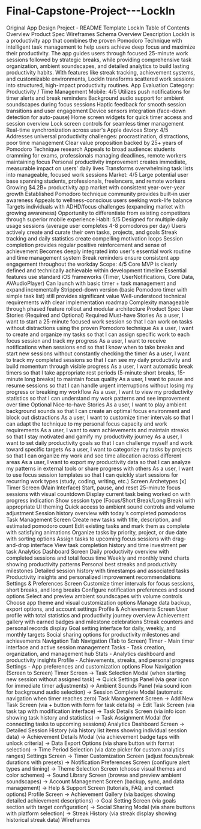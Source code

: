 # Final-Capstone-Project---LockIn
Original App Design Project - README Template LockIn Table of Contents
Overview Product Spec Wireframes Schema
Overview Description LockIn is a productivity app that combines the proven Pomodoro Technique with intelligent task management to help users achieve deep focus and maximize their productivity. The app guides users through focused 25-minute work sessions followed by strategic breaks, while providing comprehensive task organization, ambient soundscapes, and detailed analytics to build lasting productivity habits. With features like streak tracking, achievement systems, and customizable environments, LockIn transforms scattered work sessions into structured, high-impact productivity routines. App Evaluation Category: Productivity / Time Management Mobile: 4/5
Utilizes push notifications for timer alerts and break reminders Background audio support for ambient soundscapes during focus sessions Haptic feedback for smooth session transitions and user engagement Device sensors integration (face-down detection for auto-pause) Home screen widgets for quick timer access and session overview Lock screen controls for seamless timer management Real-time synchronization across user's Apple devices
Story: 4/5
Addresses universal productivity challenges: procrastination, distractions, poor time management Clear value proposition backed by 25+ years of Pomodoro Technique research Appeals to broad audience: students cramming for exams, professionals managing deadlines, remote workers maintaining focus Personal productivity improvement creates immediate, measurable impact on users' daily lives Transforms overwhelming task lists into manageable, focused work sessions
Market: 4/5
Large potential user base spanning students, professionals, freelancers, and remote workers Growing $4.2B+ productivity app market with consistent year-over-year growth Established Pomodoro technique community provides built-in user awareness Appeals to wellness-conscious users seeking work-life balance Targets individuals with ADHD/focus challenges (expanding market with growing awareness) Opportunity to differentiate from existing competitors through superior mobile experience
Habit: 5/5
Designed for multiple daily usage sessions (average user completes 4-8 pomodoros per day) Users actively create and curate their own tasks, projects, and goals Streak tracking and daily statistics create compelling motivation loops Session completion provides regular positive reinforcement and sense of achievement Becomes deeply integrated into user's essential work routine and time management system Break reminders ensure consistent app engagement throughout the workday
Scope: 4/5
Core MVP is clearly defined and technically achievable within development timeline Essential features use standard iOS frameworks (Timer, UserNotifications, Core Data, AVAudioPlayer) Can launch with basic timer + task management and expand incrementally Stripped-down version (basic Pomodoro timer with simple task list) still provides significant value Well-understood technical requirements with clear implementation roadmap Complexity manageable through phased feature rollout and modular architecture
Product Spec
User Stories (Required and Optional) Required Must-have Stories
As a user, I want to start a 25-minute focused work session so that I can work on tasks without distractions using the proven Pomodoro technique As a user, I want to create and organize my tasks so that I can assign specific work to each focus session and track my progress As a user, I want to receive notifications when sessions end so that I know when to take breaks and start new sessions without constantly checking the timer As a user, I want to track my completed sessions so that I can see my daily productivity and build momentum through visible progress As a user, I want automatic break timers so that I take appropriate rest periods (5-minute short breaks, 15-minute long breaks) to maintain focus quality As a user, I want to pause and resume sessions so that I can handle urgent interruptions without losing my progress or breaking my workflow As a user, I want to view my productivity statistics so that I can understand my work patterns and see improvement over time
Optional Nice-to-have Stories
As a user, I want to play ambient background sounds so that I can create an optimal focus environment and block out distractions As a user, I want to customize timer intervals so that I can adapt the technique to my personal focus capacity and work requirements As a user, I want to earn achievements and maintain streaks so that I stay motivated and gamify my productivity journey As a user, I want to set daily productivity goals so that I can challenge myself and work toward specific targets As a user, I want to categorize my tasks by projects so that I can organize my work and see time allocation across different areas As a user, I want to export my productivity data so that I can analyze my patterns in external tools or share progress with others As a user, I want to use focus session templates so that I can quickly start sessions for recurring work types (study, coding, writing, etc.)
Screen Archetypes
[x] Timer Screen (Main Interface)
Start, pause, and reset 25-minute focus sessions with visual countdown Display current task being worked on with progress indication Show session type (Focus/Short Break/Long Break) with appropriate UI theming Quick access to ambient sound controls and volume adjustment Session history overview with today's completed pomodoros
Task Management Screen
Create new tasks with title, description, and estimated pomodoro count Edit existing tasks and mark them as complete with satisfying animations Organize tasks by priority, project, or due date with sorting options Assign tasks to upcoming focus sessions with drag-and-drop interface View task completion history and time investment per task
Analytics Dashboard Screen
Daily productivity overview with completed sessions and total focus time Weekly and monthly trend charts showing productivity patterns Personal best streaks and productivity milestones Detailed session history with timestamps and associated tasks Productivity insights and personalized improvement recommendations
Settings & Preferences Screen
Customize timer intervals for focus sessions, short breaks, and long breaks Configure notification preferences and sound options Select and preview ambient soundscapes with volume controls Choose app theme and visual customization options Manage data backup, export options, and account settings
Profile & Achievements Screen
User profile with total statistics and productivity journey overview Achievement gallery with earned badges and milestone celebrations Streak counters and personal records display Goal setting interface for daily, weekly, and monthly targets Social sharing options for productivity milestones and achievements
Navigation Tab Navigation (Tab to Screen)
Timer - Main timer interface and active session management Tasks - Task creation, organization, and management hub Stats - Analytics dashboard and productivity insights Profile - Achievements, streaks, and personal progress Settings - App preferences and customization options
Flow Navigation (Screen to Screen) Timer Screen
→ Task Selection Modal (when starting new session without assigned task) → Quick Settings Panel (via gear icon for immediate timer adjustments) → Ambient Sounds Panel (via sound icon for background audio selection) → Session Complete Modal (automatic navigation when timer reaches zero)
Task Management Screen
→ Add New Task Screen (via + button with form for task details) → Edit Task Screen (via task tap with modification interface) → Task Details Screen (via info icon showing task history and statistics) → Task Assignment Modal (for connecting tasks to upcoming sessions)
Analytics Dashboard Screen
→ Detailed Session History (via history list items showing individual session data) → Achievement Details Modal (via achievement badge taps with unlock criteria) → Data Export Options (via share button with format selection) → Time Period Selection (via date picker for custom analytics ranges)
Settings Screen
→ Timer Customization Screen (adjust focus/break durations with presets) → Notification Preferences Screen (configure alert types and timing) → Theme Selection Screen (choose visual themes and color schemes) → Sound Library Screen (browse and preview ambient soundscapes) → Account Management Screen (backup, sync, and data management) → Help & Support Screen (tutorials, FAQ, and contact options)
Profile Screen
→ Achievement Gallery (via badges showing detailed achievement descriptions) → Goal Setting Screen (via goals section with target configuration) → Social Sharing Modal (via share buttons with platform selection) → Streak History (via streak display showing historical streak data)
Wireframes

